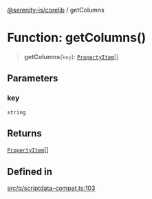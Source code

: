 [@serenity-is/corelib](../README.md) / getColumns

# Function: getColumns()

> **getColumns**(`key`): [`PropertyItem`](../interfaces/PropertyItem.md)[]

## Parameters

### key

`string`

## Returns

[`PropertyItem`](../interfaces/PropertyItem.md)[]

## Defined in

[src/q/scriptdata-compat.ts:103](https://github.com/serenity-is/serenity/blob/master/packages/corelib/src/q/scriptdata-compat.ts#L103)
